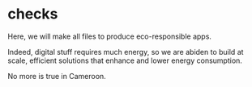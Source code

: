 # checks

Here, we will make all files to produce eco-responsible apps.

Indeed, digital stuff requires much energy, so we are abiden to build at scale, efficient solutions that enhance and lower energy consumption. 

No more is true in Cameroon.
